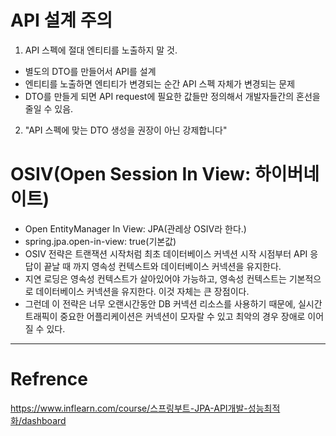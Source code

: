 # API 설계 주의
1. API 스펙에 절대 엔티티를 노출하지 말 것.
 - 별도의 DTO를 만들어서 API를 설계
 - 엔티티를 노출하면 엔티티가 변경되는 순간 API 스펙 자체가 변경되는 문제
 - DTO를 만들게 되면 API request에 필요한 값들만 정의해서 개발자들간의 혼선을 줄일 수 있음.

2. "API 스펙에 맞는 DTO 생성을 권장이 아닌 강제합니다"

# OSIV(Open Session In View: 하이버네이트)
- Open EntityManager In View: JPA(관레상 OSIV라 한다.)
- spring.jpa.open-in-view: true(기본값)
- OSIV 전략은 트랜잭션 시작처럼 최초 데이터베이스 커넥션 시작 시점부터 API 응답이 끝날 때 까지 영속성 컨텍스트와 데이터베이스 커넥션을 유지한다.
- 지연 로딩은 영속성 컨텍스트가 살아있어야 가능하고, 영속성 컨텍스트는 기본적으로 데이터베이스 커넥션을 유지한다. 이것 자체는 큰 장점이다.
- 그런데 이 전략은 너무 오랜시간동안 DB 커넥션 리소스를 사용하기 때문에, 실시간 트래픽이 중요한 어플리케이션은 커넥션이 모자랄 수 있고 최악의 경우 장애로 이어질 수 있다.

---
# Refrence  
https://www.inflearn.com/course/스프링부트-JPA-API개발-성능최적화/dashboard
